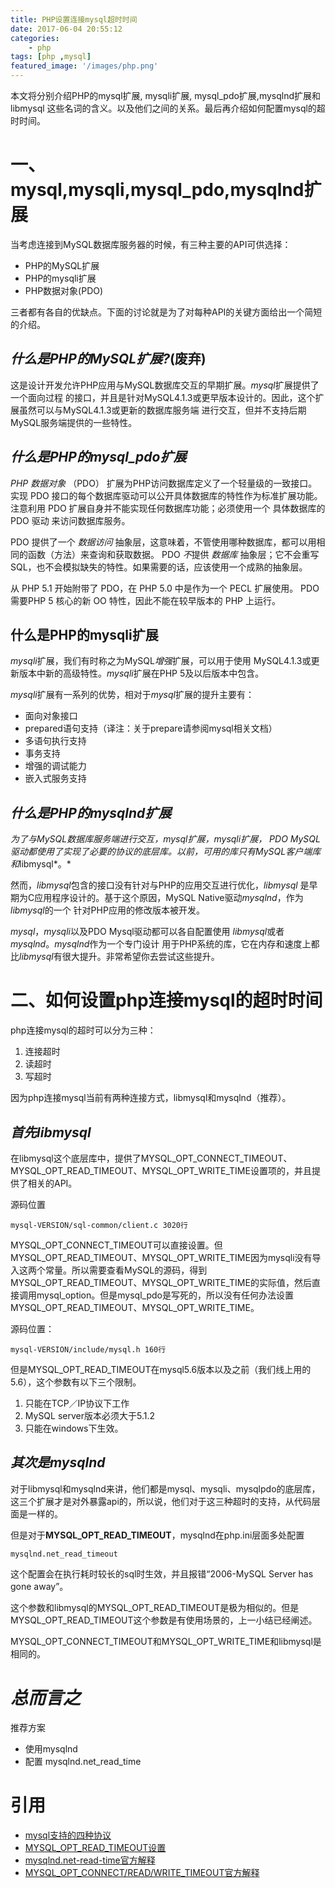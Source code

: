 ```yaml
---
title: PHP设置连接mysql超时时间
date: 2017-06-04 20:55:12
categories:
    - php
tags: [php ,mysql]
featured_image: '/images/php.png'
---
```


本文将分别介绍PHP的mysql扩展, mysqli扩展, mysql_pdo扩展,mysqlnd扩展和libmysql 这些名词的含义。以及他们之间的关系。最后再介绍如何配置mysql的超时时间。

# 一、mysql,mysqli,mysql_pdo,mysqlnd扩展

当考虑连接到MySQL数据库服务器的时候，有三种主要的API可供选择：

- PHP的MySQL扩展
- PHP的mysqli扩展
- PHP数据对象(PDO)

三者都有各自的优缺点。下面的讨论就是为了对每种API的关键方面给出一个简短的介绍。

<!--more-->
## *什么是PHP的MySQL扩展?*(废弃)

这是设计开发允许PHP应用与MySQL数据库交互的早期扩展。*mysql*扩展提供了一个面向过程 的接口，并且是针对MySQL4.1.3或更早版本设计的。因此，这个扩展虽然可以与MySQL4.1.3或更新的数据库服务端 进行交互，但并不支持后期MySQL服务端提供的一些特性。

## *什么是PHP的mysql_pdo扩展*

*PHP 数据对象* （PDO） 扩展为PHP访问数据库定义了一个轻量级的一致接口。实现 PDO 接口的每个数据库驱动可以公开具体数据库的特性作为标准扩展功能。 注意利用 PDO 扩展自身并不能实现任何数据库功能；必须使用一个 具体数据库的 PDO 驱动 来访问数据库服务。

PDO 提供了一个 *数据访问* 抽象层，这意味着，不管使用哪种数据库，都可以用相同的函数（方法）来查询和获取数据。 PDO *不*提供 *数据库* 抽象层；它不会重写 SQL，也不会模拟缺失的特性。如果需要的话，应该使用一个成熟的抽象层。

从 PHP 5.1 开始附带了 PDO，在 PHP 5.0 中是作为一个 PECL 扩展使用。 PDO 需要PHP 5 核心的新 OO 特性，因此不能在较早版本的 PHP 上运行。

## 什么是PHP的mysqli扩展

*mysqli*扩展，我们有时称之为MySQL*增强*扩展，可以用于使用 MySQL4.1.3或更新版本中新的高级特性。*mysqli*扩展在PHP 5及以后版本中包含。

*mysqli*扩展有一系列的优势，相对于*mysql*扩展的提升主要有：

- 面向对象接口
- prepared语句支持（译注：关于prepare请参阅mysql相关文档）
- 多语句执行支持
- 事务支持
- 增强的调试能力
- 嵌入式服务支持

## *什么是PHP的mysqlnd扩展*

*为了与MySQL数据库服务端进行交互，*mysql*扩展，*mysqli*扩展， PDO MySQL驱动都使用了实现了必要的协议的底层库。以前，可用的库只有MySQL客户端库和*libmysql*。*

然而，*libmysql*包含的接口没有针对与PHP的应用交互进行优化，*libmysql* 是早期为C应用程序设计的。基于这个原因，MySQL Native驱动*mysqlnd*，作为*libmysql*的一个 针对PHP应用的修改版本被开发。

*mysql*，*mysqli*以及PDO Mysql驱动都可以各自配置使用 *libmysql*或者*mysqlnd*。*mysqlnd*作为一个专门设计 用于PHP系统的库，它在内存和速度上都比*libmysql*有很大提升。非常希望你去尝试这些提升。

# 二、如何设置php连接mysql的超时时间

php连接mysql的超时可以分为三种：

1. 连接超时
2. 读超时
3. 写超时

因为php连接mysql当前有两种连接方式，libmysql和mysqlnd（推荐）。

## *首先libmysql*

在libmysql这个底层库中，提供了MYSQL_OPT_CONNECT_TIMEOUT、MYSQL_OPT_READ_TIMEOUT、MYSQL_OPT_WRITE_TIME设置项的，并且提供了相关的API。

源码位置

`mysql-VERSION/sql-common/client.c 3020行` 

MYSQL_OPT_CONNECT_TIMEOUT可以直接设置。但MYSQL_OPT_READ_TIMEOUT、MYSQL_OPT_WRITE_TIME因为mysqli没有导入这两个常量。所以需要查看MySQL的源码，得到MYSQL_OPT_READ_TIMEOUT、MYSQL_OPT_WRITE_TIME的实际值，然后直接调用mysql_option。但是mysql_pdo是写死的，所以没有任何办法设置MYSQL_OPT_READ_TIMEOUT、MYSQL_OPT_WRITE_TIME。

源码位置：

`mysql-VERSION/include/mysql.h 160行`

但是MYSQL_OPT_READ_TIMEOUT在mysql5.6版本以及之前（我们线上用的5.6），这个参数有以下三个限制。

1. 只能在TCP／IP协议下工作
2. MySQL server版本必须大于5.1.2
3. 只能在windows下生效。

## *其次是mysqlnd*

对于libmysql和mysqlnd来讲，他们都是mysql、mysqli、mysqlpdo的底层库，这三个扩展才是对外暴露api的，所以说，他们对于这三种超时的支持，从代码层面是一样的。

但是对于**MYSQL_OPT_READ_TIMEOUT**，mysqlnd在php.ini层面多处配置

`mysqlnd.net_read_timeout`

这个配置会在执行耗时较长的sql时生效，并且报错“2006-MySQL Server has gone away”。

这个参数和libmysql的MYSQL_OPT_READ_TIMEOUT是极为相似的。但是MYSQL_OPT_READ_TIMEOUT这个参数是有使用场景的，上一小结已经阐述。

MYSQL_OPT_CONNECT_TIMEOUT和MYSQL_OPT_WRITE_TIME和libmysql是相同的。

# *总而言之*

推荐方案

- 使用mysqlnd
- 配置 mysqlnd.net_read_time 



# 引用

- [mysql支持的四种协议](http://fendou.org/post/2011/05/06/mysql-communication-protocols/)
- [MYSQL_OPT_READ_TIMEOUT设置](blog.csdn.net/heiyeshuwu/article/details/5869813)
- [mysqlnd.net-read-time官方解释](http://php.net/manual/zh/mysqlnd.config.php#ini.mysqlnd.net-read-timeout)
- [MYSQL_OPT_CONNECT/READ/WRITE_TIMEOUT官方解释](https://dev.mysql.com/doc/refman/5.6/en/mysql-options.html)

